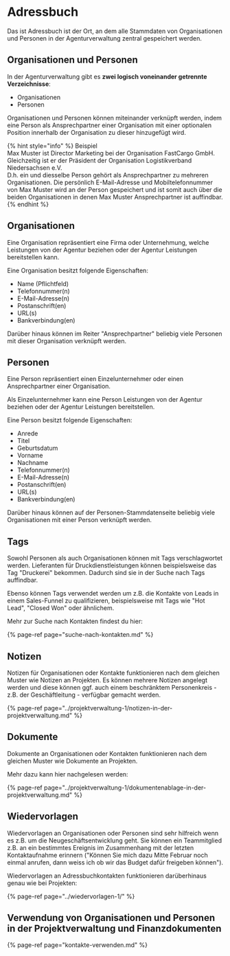 # Adressbuch

Das ist Adressbuch ist der Ort, an dem alle Stammdaten von Organisationen und Personen in der Agenturverwaltung zentral gespeichert werden.

## Organisationen und Personen

In der Agenturverwaltung gibt es **zwei logisch voneinander getrennte Verzeichnisse**: 

* Organisationen
* Personen

Organisationen und Personen können miteinander verknüpft werden, indem eine Person als Ansprechpartner einer Organisation mit einer optionalen Position innerhalb der Organisation zu dieser hinzugefügt wird.

{% hint style="info" %}
Beispiel  
Max Muster ist Director Marketing bei der Organisation FastCargo GmbH. Gleichzeitig ist er der Präsident der Organisation Logistikverband Niedersachsen e.V.   
D.h. ein und diesselbe Person gehört als Ansprechpartner zu mehreren Organisationen. Die persönlich E-Mail-Adresse und Mobiltelefonnummer von Max Muster wird an der Person gespeichert und ist somit auch über die beiden Organisationen in denen Max Muster Ansprechpartner ist auffindbar.
{% endhint %}

## Organisationen

Eine Organisation repräsentiert eine Firma oder Unternehmung, welche Leistungen von der Agentur beziehen oder der Agentur Leistungen bereitstellen kann.

Eine Organisation besitzt folgende Eigenschaften:

* Name \(Pflichtfeld\)
* Telefonnummer\(n\) 
* E-Mail-Adresse\(n\)
* Postanschrift\(en\)
* URL\(s\)
* Bankverbindung\(en\)

Darüber hinaus können im Reiter "Ansprechpartner" beliebig viele Personen mit dieser Organisation verknüpft werden.

## Personen

Eine Person repräsentiert einen Einzelunternehmer oder einen Ansprechpartner einer Organisation.

Als Einzelunternehmer kann eine Person Leistungen von der Agentur beziehen oder der Agentur Leistungen bereitstellen.

Eine Person besitzt folgende Eigenschaften:

* Anrede
* Titel
* Geburtsdatum
* Vorname
* Nachname
* Telefonnummer\(n\) 
* E-Mail-Adresse\(n\)
* Postanschrift\(en\)
* URL\(s\)
* Bankverbindung\(en\)

Darüber hinaus können auf der Personen-Stammdatenseite beliebig viele Organisationen mit einer Person verknüpft werden.

## Tags

Sowohl Personen als auch Organisationen können mit Tags verschlagwortet werden. Lieferanten für Druckdienstleistungen können beispielsweise das Tag "Druckerei" bekommen. Dadurch sind sie in der Suche nach Tags auffindbar.

Ebenso können Tags verwendet werden um z.B. die Kontakte von Leads in einem Sales-Funnel zu qualifizieren, beispielsweise mit Tags wie "Hot Lead", "Closed Won" oder ähnlichem.

Mehr zur Suche nach Kontakten findest du hier:

{% page-ref page="suche-nach-kontakten.md" %}

## Notizen

Notizen für Organisationen oder Kontakte funktionieren nach dem gleichen Muster wie Notizen an Projekten. Es können mehrere Notizen angelegt werden und diese können ggf. auch einem beschränktem Personenkreis - z.B. der Geschäftleitung - verfügbar gemacht werden.

{% page-ref page="../projektverwaltung-1/notizen-in-der-projektverwaltung.md" %}

## Dokumente

Dokumente an Organisationen oder Kontakten funktionieren nach dem gleichen Muster wie Dokumente an Projekten.

Mehr dazu kann hier nachgelesen werden:

{% page-ref page="../projektverwaltung-1/dokumentenablage-in-der-projektverwaltung.md" %}

## Wiedervorlagen

Wiedervorlagen an Organisationen oder Personen sind sehr hilfreich wenn es z.B. um die Neugeschäftsentwicklung geht. Sie können ein Teammitglied z.B. an ein bestimmtes Ereignis im Zusammenhang mit der letzten Kontaktaufnahme erinnern \("Können Sie mich dazu Mitte Februar noch einmal anrufen, dann weiss ich ob wir das Budget dafür freigeben können"\).

Wiedervorlagen an Adressbuchkontakten funktionieren darüberhinaus genau wie bei Projekten:

{% page-ref page="../wiedervorlagen-1/" %}

## Verwendung von Organisationen und Personen in der Projektverwaltung und Finanzdokumenten

{% page-ref page="kontakte-verwenden.md" %}

